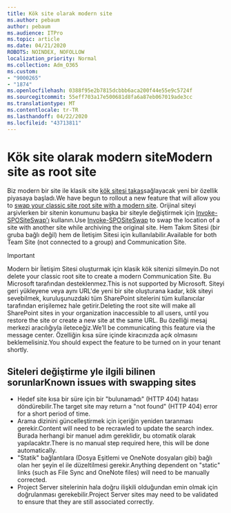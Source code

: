 ```yaml
---
title: Kök site olarak modern site
ms.author: pebaum
author: pebaum
ms.audience: ITPro
ms.topic: article
ms.date: 04/21/2020
ROBOTS: NOINDEX, NOFOLLOW
localization_priority: Normal
ms.collection: Adm_O365
ms.custom:
- "9000265"
- "1874"
ms.openlocfilehash: 0388f95e2b7815dcbbb6aca200f44e55e9c5724f
ms.sourcegitcommit: 55eff703a17e500681d8fa6a87eb067019ade3cc
ms.translationtype: MT
ms.contentlocale: tr-TR
ms.lasthandoff: 04/22/2020
ms.locfileid: "43713811"
---
```

# <a name="modern-site-as-root-site"></a><span data-ttu-id="78cc9-102">Kök site olarak modern site</span><span class="sxs-lookup"><span data-stu-id="78cc9-102">Modern site as root site</span></span>

<span data-ttu-id="78cc9-103">Biz modern bir site ile klasik site [kök sitesi takas](https://docs.microsoft.com/sharepoint/modern-root-site)sağlayacak yeni bir özellik piyasaya başladı.</span><span class="sxs-lookup"><span data-stu-id="78cc9-103">We have begun to rollout a new feature that will allow you to [swap your classic site root site with a modern site](https://docs.microsoft.com/sharepoint/modern-root-site).</span></span> <span data-ttu-id="78cc9-104">Orijinal siteyi arşivlerken bir sitenin konumunu başka bir siteyle değiştirmek için [Invoke-SPOSiteSwap'ı](https://docs.microsoft.com/powershell/module/sharepoint-online/invoke-spositeswap?view=sharepoint-ps) kullanın.</span><span class="sxs-lookup"><span data-stu-id="78cc9-104">Use [Invoke-SPOSiteSwap](https://docs.microsoft.com/powershell/module/sharepoint-online/invoke-spositeswap?view=sharepoint-ps) to swap the location of a site with another site while archiving the original site.</span></span> <span data-ttu-id="78cc9-105">Hem Takım Sitesi (bir gruba bağlı değil) hem de İletişim Sitesi için kullanılabilir.</span><span class="sxs-lookup"><span data-stu-id="78cc9-105">Available for both Team Site (not connected to a group) and Communication Site.</span></span>

>[!Important]
> <span data-ttu-id="78cc9-106">Modern bir İletişim Sitesi oluşturmak için klasik kök sitenizi silmeyin.</span><span class="sxs-lookup"><span data-stu-id="78cc9-106">Do not delete your classic root site to create a modern Communication Site.</span></span> <span data-ttu-id="78cc9-107">Bu Microsoft tarafından desteklenmez.</span><span class="sxs-lookup"><span data-stu-id="78cc9-107">This is not supported by Microsoft.</span></span> <span data-ttu-id="78cc9-108">Siteyi geri yükleyene veya aynı URL'de yeni bir site oluşturana kadar, kök siteyi sevebilmek, kuruluşunuzdaki tüm SharePoint sitelerini tüm kullanıcılar tarafından erişilemez hale getirir.</span><span class="sxs-lookup"><span data-stu-id="78cc9-108">Deleting the root site will make all SharePoint sites in your organization inaccessible to all users, until you restore the site or create a new site at the same URL.</span></span> <span data-ttu-id="78cc9-109">Bu özelliği mesaj merkezi aracılığıyla ileteceğiz.</span><span class="sxs-lookup"><span data-stu-id="78cc9-109">We’ll be communicating this feature via the message center.</span></span> <span data-ttu-id="78cc9-110">Özelliğin kısa süre içinde kiracınızda açık olmasını beklemelisiniz.</span><span class="sxs-lookup"><span data-stu-id="78cc9-110">You should expect the feature to be turned on in your tenant shortly.</span></span>

## <a name="known-issues-with-swapping-sites"></a><span data-ttu-id="78cc9-111">Siteleri değiştirme yle ilgili bilinen sorunlar</span><span class="sxs-lookup"><span data-stu-id="78cc9-111">Known issues with swapping sites</span></span>
- <span data-ttu-id="78cc9-112">Hedef site kısa bir süre için bir "bulunamadı" (HTTP 404) hatası döndürebilir.</span><span class="sxs-lookup"><span data-stu-id="78cc9-112">The target site may return a "not found" (HTTP 404) error for a short period of time.</span></span>
- <span data-ttu-id="78cc9-113">Arama dizinini güncelleştirmek için içeriğin yeniden taranması gerekir.</span><span class="sxs-lookup"><span data-stu-id="78cc9-113">Content will need to be recrawled to update the search index.</span></span> <span data-ttu-id="78cc9-114">Burada herhangi bir manuel adım gereklidir, bu otomatik olarak yapılacaktır.</span><span class="sxs-lookup"><span data-stu-id="78cc9-114">There is no manual step required here, this will be done automatically.</span></span>
- <span data-ttu-id="78cc9-115">"Statik" bağlantılara (Dosya Eşitlemi ve OneNote dosyaları gibi) bağlı olan her şeyin el ile düzeltilmesi gerekir.</span><span class="sxs-lookup"><span data-stu-id="78cc9-115">Anything dependent on "static" links (such as File Sync and OneNote files) will need to be manually corrected.</span></span>
- <span data-ttu-id="78cc9-116">Project Server sitelerinin hala doğru ilişkili olduğundan emin olmak için doğrulanması gerekebilir.</span><span class="sxs-lookup"><span data-stu-id="78cc9-116">Project Server sites may need to be validated to ensure that they are still associated correctly.</span></span> 
